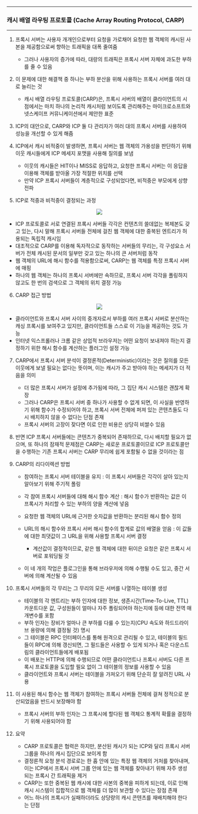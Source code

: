 -----
### 캐시 배열 라우팅 프로토콜 (Cache Array Routing Protocol, CARP)
-----
1. 프록시 서버는 사용자 개개인으로부터 요청을 가로채어 요청한 웹 객체의 캐시된 사본을 제공함으로써 향하는 트래픽을 대폭 줄여줌
   - 그러나 사용자의 증가에 따라, 대량의 트래픽은 프록시 서버 자체에 과도한 부하를 줄 수 있음

2. 이 문제에 대한 해결책 중 하나는 부하 분산을 위해 사용하는 프록시 서버를 여러 대로 늘리는 것
   - 캐시 배열 라우팅 프로토콜(CARP)은, 프록시 서버의 배열이 클라이언트의 시점에서는 마치 하나의 논리적 캐시처럼 보이도록 관리해주는 마이크로소프트와 넷스케이프 커뮤니케이션에서 제안한 표준
  
3. ICP의 대안으로, CARP와 ICP 둘 다 관리자가 여러 대의 프록시 서버를 사용하여 성능을 개선할 수 있게 해줌
4. ICP에서 캐시 비적중이 발생하면, 프록시 서버는 웹 객체의 가용성을 판단하기 위해 이웃 캐시들에게 ICP 메세지 포맷을 사용해 질의를 보냄
   - 이웃의 캐시들은 HIT이나 MISS로 응답하고, 요청한 프록시 서버는 이 응답을 이용해 객체를 받아올 가장 적절한 위치를 선택
   - 만약 ICP 프록시 서버들이 계층적으로 구성되었다면, 비적중은 부모에게 상향 전파

5. ICP로 적중과 비적중이 결정되는 과정
<div align="center">
<img src="https://github.com/user-attachments/assets/f69fbb40-3741-4e5d-bbde-f4fd0e46c5cb">
</div>

  - ICP 프로토콜로 서로 연결된 프록시 서버들 각각은 컨텐츠의 쓸데없는 복제본도 갖고 있는, 다시 말해 프록시 서버들 전체에 걸친 웹 객체에 대한 중복된 엔트리가 허용되는 독립적 캐시임
  - 대조적으로 CARP를 이용해 독자적으로 동작하는 서버들의 무리는, 각 구성요소 서버가 전체 캐시된 문서의 일부만 갖고 있는 하나의 큰 서버처럼 동작
  - 웹 객체의 URL에 해시 함수를 적용함으로써, CARP는 웹 객체를 특정 프록시 서버에 매핑
  - 하나의 웹 객체는 하나의 프록시 서버에만 속하므로, 프록시 서버 각각을 폴링하지 않고도 한 번의 검색으로 그 객체의 위치 결정 가능

6. CARP 접근 방법
<div align="center">
<img src="https://github.com/user-attachments/assets/ca11d5b2-f7f3-4743-b784-ec79639510d9">
</div>

   - 클라이언트와 프록시 서버 사이의 중개자로서 부하를 여러 프록시 서버로 분산하는 캐싱 프록시를 보여주고 있지만, 클라이언트들 스스로 이 기능을 제공하는 것도 가능
   - 인터넷 익스프롤러나 크롬 같은 상업적 브라우저는 어떤 요청이 보내져야 하는지 결정하기 위한 해시 함수를 계산하는 플러그인 설정 가능

7. CARP에서 프록시 서버 분석이 결정론적(Deterministic)이라는 것은 질의를 모든 이웃에게 보낼 필요는 없다는 뜻이며, 이는 캐시가 주고 받아야 하는 메세지가 더 적음을 의미
   - 더 많은 프록시 서버가 설정에 추가됨에 따라, 그 집단 캐시 시스템은 괜찮게 확장
   - 그러나 CARP은 프록시 서버 중 하나가 사용할 수 없게 되면, 이 사실을 반영하기 위해 함수가 수정되어야 하고, 프록시 서버 전체에 퍼져 있는 콘텐츠들도 다시 배치하지 않을 수 없다는 단점 존재
   - 프록시 서버의 고장이 잦다면 이로 인한 비용은 상당히 비쌀수 있음

8. 반면 ICP 프록시 서버들에는 콘텐츠가 중복되어 존재하므로, 다시 배치할 필요가 없으며, 또 하나의 잠재적 문제점은 CARP는 새로운 프로토콜이므로 ICP 프로토콜만을 수행하는 기존 프록시 서버는 CARP 무리에 쉽게 포함될 수 없을 것이라는 점
9. CARP의 리다이렉션 방법
    - 참여하는 프록시 서버 테이블을 유지 : 이 프록시 서버들은 각각이 살아 있는지 알아보기 위해 주기적 폴링
    - 각 참여 프록시 서버들에 대해 해시 함수 계산 : 해시 함수가 반환하는 값은 이 프록시가 처리할 수 있는 부하의 양을 계산에 넣음
    - 요청한 웹 객체의 URL에 근거한 숫자값을 반환하는 분리된 해시 함수 정의
    - URL의 해시 함수와 프록시 서버 해시 함수의 합계로 값의 배열을 얻음 : 이 값들에 대한 최댓값이 그 URL을 위해 사용할 프록시 서버 결정
      + 계산값이 결정적이므로, 같은 웹 객체에 대한 뒤이은 요청은 같은 프록시 서버로 포워딩될 것

     - 이 네 개의 작업은 플로그인을 통해 브라우저에 의해 수행될 수도 있고, 중간 서버에 의해 계산될 수 있음

10. 프록시 서버들의 각 무리는 그 무리의 모든 서버를 나열하는 테이블 생성
    - 테이블의 각 엔트리는 부하 인자에 대한 정보, 생존시간(Time-To-Live, TTL) 카운트다운 값, 구성원들이 얼마나 자주 폴링되어야 하는지에 등에 대한 전역 매개변수를 포함
    - 부하 인자는 장비가 얼마나 큰 부하를 다룰 수 있는지(CPU 속도와 하드드라이브 용량에 의해 결정될 것) 명시
    - 그 테이블은 RPC 인터페이스를 통해 원격으로 관리될 수 있고, 테이블의 필드들이 RPC에 의해 갱신되면, 그 필드들은 사용할 수 있게 되거나 혹은 다운스트림의 클라이언트들에게 배포됨
    - 이 배포는 HTTP에 의해 수행되므로 어떤 클라이언트나 프록시 서버도 다른 프록시 프로토콜을 도입할 필요 없이 그 테이블의 정보를 사용할 수 있음
    - 클라이언트와 프록시 서버는 테이블을 가져오기 위해 단순히 잘 알려진 URL 사용

11. 이 사용된 해시 함수는 웹 객체가 참여하는 프록시 서버들 전체에 걸쳐 정적으로 분산되었음을 반드시 보장해야 함
    - 프록시 서버의 부하 인자는 그 프록시에 할다된 웹 객체으 통계적 확률을 결정하기 위해 사용되어야 함

12. 요약
     - CARP 프로토콜은 협력은 하지만, 분산된 캐시가 되는 ICP와 달리 프록시 서버 그룹을 하나의 캐시 집단으로 보이게 함
     - 결정론적 요청 분석 경로로는 한 홉 안에 있는 특정 웹 객체의 거처를 찾아내며, 이는 ICP에서 프록시 서버 그룹 안에 있는 웹 객체를 찾아내기 위해 자주 생성되는 프록시 간 트래픽을 제거
     - CARP는 또한 중복된 웹 캐시에 대한 사본의 중복을 피하게 되는데, 이로 인해 캐시 시스템이 집합적으로 웹 객체를 더 많이 보관할 수 있다는 장점 존재
     - 어느 하나의 프록시가 실패하더라도 상당량의 캐시 콘텐츠를 재배치해야 한다는 단점
